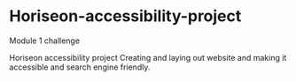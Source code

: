# Horiseon-accessibility-project
Module 1 challenge


Horiseon accessibility project 
Creating and laying out website and making it accessible and search engine friendly.

